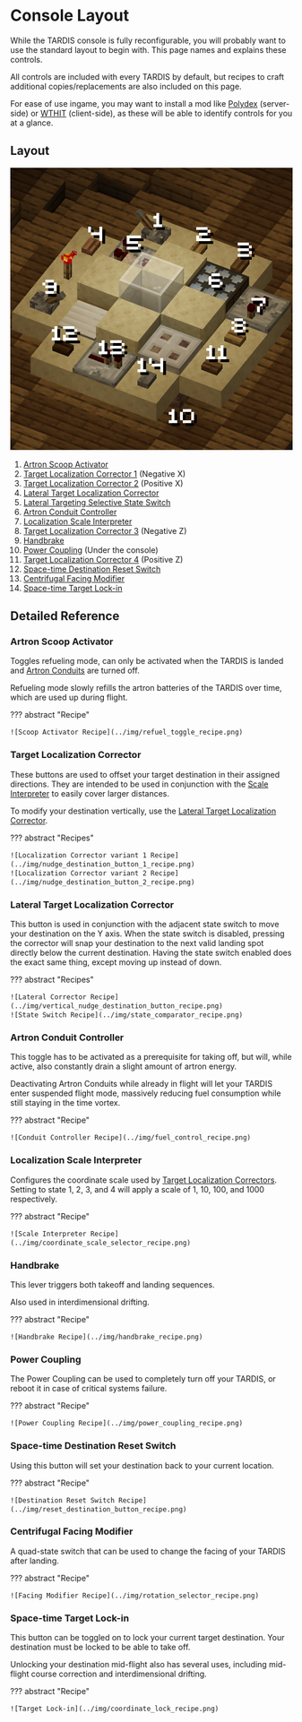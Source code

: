 # Console Layout

While the TARDIS console is fully reconfigurable, you will probably want to use the standard layout to begin with.
This page names and explains these controls. 

All controls are included with every TARDIS by default, 
but recipes to craft additional copies/replacements are also included on this page. 

For ease of use ingame, you may want to install a mod like [Polydex] (server-side) or [WTHIT] (client-side),
as these will be able to identify controls for you at a glance.

[Polydex]: https://modrinth.com/mod/polydex
[WTHIT]: https://modrinth.com/mod/wthit

## Layout

![Marked Console Image](../img/console_marked.png)

1. [Artron Scoop Activator](#artron-scoop-activator)
2. [Target Localization Corrector 1](#target-localization-corrector) (Negative X)
3. [Target Localization Corrector 2](#target-localization-corrector) (Positive X)
4. [Lateral Target Localization Corrector](#lateral-target-localization-corrector)
5. [Lateral Targeting Selective State Switch](#lateral-target-localization-corrector)
6. [Artron Conduit Controller](#artron-conduit-controller)
7. [Localization Scale Interpreter](#localization-scale-interpreter)
8. [Target Localization Corrector 3](#target-localization-corrector) (Negative Z)
9. [Handbrake](#handbrake)
10. [Power Coupling](#power-coupling) (Under the console)
11. [Target Localization Corrector 4](#target-localization-corrector) (Positive Z)
12. [Space-time Destination Reset Switch](#space-time-destination-reset-switch)
13. [Centrifugal Facing Modifier](#centrifugal-facing-modifier)
14. [Space-time Target Lock-in](#space-time-target-lock-in)

## Detailed Reference

### Artron Scoop Activator

Toggles refueling mode, can only be activated when the TARDIS is landed 
and [Artron Conduits](#artron-conduit-controller) are turned off.

Refueling mode slowly refills the artron batteries of the TARDIS over time, which are used up during flight.

??? abstract "Recipe"

    ![Scoop Activator Recipe](../img/refuel_toggle_recipe.png)

### Target Localization Corrector

These buttons are used to offset your target destination in their assigned directions.
They are intended to be used in conjunction with the [Scale Interpreter](#localization-scale-interpreter) 
to easily cover larger distances.

To modify your destination vertically, use the [Lateral Target Localization Corrector](#lateral-target-localization-corrector).

??? abstract "Recipes"

    ![Localization Corrector variant 1 Recipe](../img/nudge_destination_button_1_recipe.png)
    ![Localization Corrector variant 2 Recipe](../img/nudge_destination_button_2_recipe.png)

### Lateral Target Localization Corrector

This button is used in conjunction with the adjacent state switch to move your destination on the Y axis.
When the state switch is disabled, pressing the corrector will snap your destination to the next 
valid landing spot directly below the current destination.
Having the state switch enabled does the exact same thing, except moving up instead of down.

??? abstract "Recipes"

    ![Lateral Corrector Recipe](../img/vertical_nudge_destination_button_recipe.png)
    ![State Switch Recipe](../img/state_comparator_recipe.png)

### Artron Conduit Controller

This toggle has to be activated as a prerequisite for taking off, but will, 
while active, also constantly drain a slight amount of artron energy.

Deactivating Artron Conduits while already in flight will let your TARDIS enter suspended flight mode,
massively reducing fuel consumption while still staying in the time vortex.

??? abstract "Recipe"

    ![Conduit Controller Recipe](../img/fuel_control_recipe.png)

### Localization Scale Interpreter

Configures the coordinate scale used by [Target Localization Correctors](#target-localization-corrector).
Setting to state 1, 2, 3, and 4 will apply a scale of 1, 10, 100, and 1000 respectively.

??? abstract "Recipe"

    ![Scale Interpreter Recipe](../img/coordinate_scale_selector_recipe.png)

### Handbrake

This lever triggers both takeoff and landing sequences.

Also used in interdimensional drifting.

??? abstract "Recipe"

    ![Handbrake Recipe](../img/handbrake_recipe.png)

### Power Coupling

The Power Coupling can be used to completely turn off your TARDIS, or reboot it in case of critical systems failure.

??? abstract "Recipe"

    ![Power Coupling Recipe](../img/power_coupling_recipe.png)

### Space-time Destination Reset Switch

Using this button will set your destination back to your current location.

??? abstract "Recipe"

    ![Destination Reset Switch Recipe](../img/reset_destination_button_recipe.png)

### Centrifugal Facing Modifier

A quad-state switch that can be used to change the facing of your TARDIS after landing.

??? abstract "Recipe"

    ![Facing Modifier Recipe](../img/rotation_selector_recipe.png)

### Space-time Target Lock-in

This button can be toggled on to lock your current target destination. 
Your destination must be locked to be able to take off.

Unlocking your destination mid-flight also has several uses, 
including mid-flight course correction and interdimensional drifting.

??? abstract "Recipe"

    ![Target Lock-in](../img/coordinate_lock_recipe.png)
